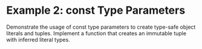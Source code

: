 # Example 2: const Type Parameters

Demonstrate the usage of const type parameters to create type-safe object literals and tuples.
Implement a function that creates an immutable tuple with inferred literal types.
